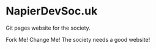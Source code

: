 NapierDevSoc.uk
======================

Git pages website for the society.

Fork Me! Change Me! The society needs a good website!
